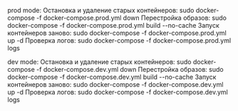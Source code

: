 prod mode:
  Остановка и удаление старых контейнеров: sudo docker-compose -f docker-compose.prod.yml down
  Перестройка образов: sudo docker-compose -f docker-compose.prod.yml build --no-cache
  Запуск контейнеров заново: sudo docker-compose -f docker-compose.prod.yml up -d
  Проверка логов: sudo docker-compose -f docker-compose.prod.yml logs

dev mode:
  Остановка и удаление старых контейнеров: sudo docker-compose -f docker-compose.dev.yml down
  Перестройка образов: sudo docker-compose -f docker-compose.dev.yml build --no-cache
  Запуск контейнеров заново: sudo docker-compose -f docker-compose.dev.yml up -d
  Проверка логов: sudo docker-compose -f docker-compose.dev.yml logs